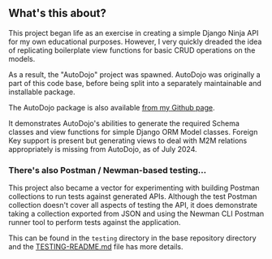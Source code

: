 ## What's this about?

This project began life as an exercise in creating a simple
Django Ninja API for my own educational purposes. However,
I very quickly dreaded the idea of replicating boilerplate
view functions for basic CRUD operations on the models.

As a result, the "AutoDojo" project was spawned. AutoDojo
was originally a part of this code base, before being split
into a separately maintainable and installable package.

The AutoDojo package is also available
[from my Github page](https://github.com/owenjklan/django-autodojo).

It demonstrates AutoDojo's abilities to generate the required
Schema classes and view functions for simple Django ORM Model
classes. Foreign Key support is present but generating views
to deal with M2M relations appropriately is missing from AutoDojo,
as of July 2024.

### There's also Postman / Newman-based testing...
This project also became a vector for experimenting with building
Postman collections to run tests against generated APIs. Although
the test Postman collection doesn't cover all aspects of testing
the API, it does demonstrate taking a collection exported from
JSON and using the Newman CLI Postman runner tool to perform
tests against the application.

This can be found in the `testing` directory in the base repository
directory and the [TESTING-README.md](./testing/TESTING-README.md)
file has more details.